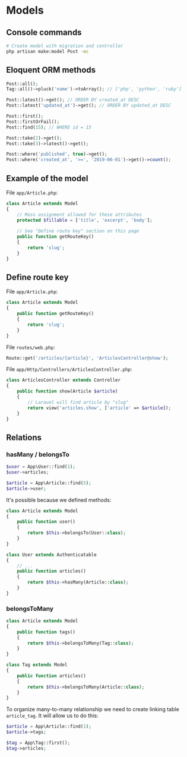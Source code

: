 # Models

## Console commands

```bash
# Create model with migration and controller
php artisan make:model Post -mc
```

## Eloquent ORM methods

```php
Post::all();
Tag::all()->pluck('name')->toArray(); // ['php', 'python', 'ruby']

Post::latest()->get(); // ORDER BY created_at DESC
Post::latest('updated_at')->get(); // ORDER BY updated_at DESC

Post::first();
Post::firstOrFail();
Post::find(15); // WHERE id = 15

Post::take(2)->get();
Post::take(3)->latest()->get();

Post::where('published', true)->get();
Post::where('created_at', '>=', '2019-06-01')->get()->count();
```

## Example of the model

File `app/Article.php`:

```php
class Article extends Model
{
    // Mass assignment allowed for these attributes
    protected $fillable = ['title', 'excerpt', 'body'];
    
    // See "Define route key" section on this page
    public function getRouteKey()
    {
        return 'slug';
    }
}

```

## Define route key

File `app/Article.php`:

```php
class Article extends Model
{
    public function getRouteKey()
    {
        return 'slug';
    }
}
```

File `routes/web.php`:

```php
Route::get('/articles/{article}', 'ArticlesController@show');
```

File `app/Http/Controllers/ArticlesController.php`:

```php
class ArticlesController extends Controller
{
    public function show(Article $article)
    {
        // Laravel will find article by "slug"
        return view('articles.show', ['article' => $article]);
    }
}
```
## Relations

### hasMany / belongsTo

```php
$user = App\User::find(1);
$user->articles;

$article = App\Article::find(5);
$article->user;
```

It's possible because we defined methods:

```php
class Article extends Model
{
    public function user()
    {
        return $this->belongsTo(User::class);
    }
}
```

```php
class User extends Authenticatable
{
    // ...
    public function articles()
    {
        return $this->hasMany(Article::class);
    }
}
```

### belongsToMany

```php
class Article extends Model
{
    public function tags()
    {
        return $this->belongsToMany(Tag::class);
    }
}

class Tag extends Model
{
    public function articles()
    {
        return $this->belongsToMany(Article::class);
    }
}
```

To organize many-to-many relationship we need to create linking table `article_tag`.
It will allow us to do this:

```php
$article = App\Article::find(1);
$article->tags;

$tag = App\Tag::first();
$tag->articles;
```

